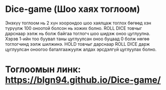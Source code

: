 # Dice-game (Шоо хаях тоглоом)
Энэхүү тоглоом нь 2 хүн хоорондоо шоо хаялцаж тоглох бөгөөд хэн түрүүлж 100 оноотой болсон нь хожих болно.
ROLL DICE товчыг дарснаар ээлж нь болж байгаа тоглогч шоо шидэж оноо цуглуулна. Хэрэв 1-ийн тоо буувал таны цуглуулсан оноо буцаад 0 болж нөгөө тоглогчинд ээлж шилжинэ.
HOLD товчыг дарснаар ROLL DICE дарж цуглуулсан оноогоо баталгаажуулж алдах эрсдэлгүй цуглуулах болно.
# Тоглоомын линк: https://blgn94.github.io/Dice-game/
